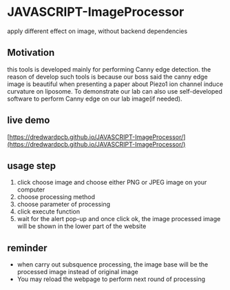 # JAVASCRIPT-ImageProcessor
apply different effect on image, without backend dependencies

## Motivation
this tools is developed mainly for performing Canny edge detection. the reason of develop such tools is because our boss said the canny edge image is beautiful when presenting a paper about Piezo1 ion channel induce curvature on liposome. To demonstrate our lab can also use self-developed software to perform Canny edge on our lab image(if needed). 

## live demo
[https://dredwardpcb.github.io/JAVASCRIPT-ImageProcessor/](https://dredwardpcb.github.io/JAVASCRIPT-ImageProcessor/)

## usage step
1. click choose image and choose either PNG or JPEG image on your computer
2. choose processing method
3. choose parameter of processing
4. click execute function
5. wait for the alert pop-up and once click ok, the image processed image will be shown in the lower part of the website

## reminder
- when carry out subsquence processing, the image base will be the processed image instead of original image
- You may reload the webpage to perform next round of processing

